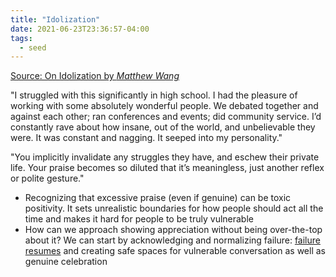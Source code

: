 ```yaml
---
title: "Idolization"
date: 2021-06-23T23:36:57-04:00
tags:
  - seed
---
```


[Source: On Idolization by _Matthew Wang_](https://blog.matthewwang.me/life/concise21/2021/03/01/on-idolization.html)

"I struggled with this significantly in high school. I had the pleasure of working with some absolutely wonderful people. We debated together and against each other; ran conferences and events; did community service. I’d constantly rave about how insane, out of the world, and unbelievable they were. It was constant and nagging. It seeped into my personality."

"You implicitly invalidate any struggles they have, and eschew their private life. Your praise becomes so diluted that it’s meaningless, just another reflex or polite gesture."

- Recognizing that excessive praise (even if genuine) can be toxic positivity. It sets unrealistic boundaries for how people should act all the time and makes it hard for people to be truly vulnerable
- How can we approach showing appreciation without being over-the-top about it? We can start by acknowledging and normalizing failure: [failure resumes](posts/a-failure-resume.md) and creating safe spaces for vulnerable conversation as well as genuine celebration
